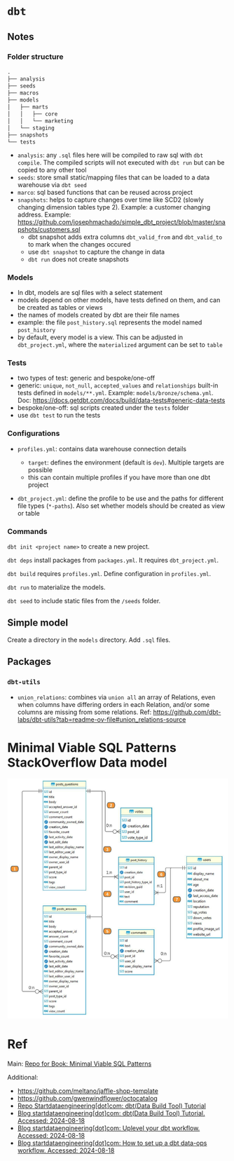 # `dbt`

## Notes

### Folder structure

```
.
├── analysis
├── seeds
├── macros
├── models
│   ├── marts
│   │   ├── core
│   │   └── marketing
│   └── staging
├── snapshots
└── tests
```

- `analysis`: any `.sql` files here will be compiled to raw sql with `dbt compile`. The compiled scripts will not executed with `dbt run` but can be copied to any other tool
- `seeds`: store small static/mapping files that can be loaded to a data warehouse via `dbt seed`
- `marco`: sql based functions that can be reused across project
- `snapshots`: helps to capture changes over time like SCD2 (slowly changing dimension tables type 2). Example: a customer changing address. Example: https://github.com/josephmachado/simple_dbt_project/blob/master/snapshots/customers.sql
  - dbt snapshot adds extra columns `dbt_valid_from` and `dbt_valid_to` to mark when the changes occured
  - use `dbt snapshot` to capture the change in data
  - `dbt run` does not create snapshots

### Models

- In dbt, models are sql files with a select statement
- models depend on other models, have tests defined on them, and can be created as tables or views
- the names of models created by dbt are their file names
- example: the file `post_history.sql` represents the model named `post_history`
- by default, every model is a view. This can be adjusted in `dbt_project.yml`, where the `materialized` argument can be set to `table`

### Tests

- two types of test: generic and bespoke/one-off
- generic: `unique`, `not_null`, `accepted_values` and `relationships` built-in tests defined in `models/**.yml`. Example: `models/bronze/schema.yml`. Doc: https://docs.getdbt.com/docs/build/data-tests#generic-data-tests
- bespoke/one-off: sql scripts created under the `tests` folder
- use `dbt test` to run the tests

### Configurations

- `profiles.yml`: contains data warehouse connection details

  - `target`: defines the environment (default is `dev`). Multiple targets are possible
  - this can contain multiple profiles if you have more than one dbt project

- `dbt_project.yml`: define the profile to be use and the paths for different file types (`*-paths`). Also set whether models should be created as view or table

### Commands

`dbt init <project name>` to create a new project.

`dbt deps` install packages from `packages.yml`. It requires `dbt_project.yml`.

`dbt build` requires `profiles.yml`. Define configuration in `profiles.yml`.

`dbt run` to materialize the models.

`dbt seed` to include static files from the `/seeds` folder.

## Simple model

Create a directory in the `models` directory. Add `.sql` files.

## Packages

### `dbt-utils`

- `union_relations`: combines via `union all` an array of Relations, even when columns have differing orders in each Relation, and/or some columns are missing from some relations. Ref: https://github.com/dbt-labs/dbt-utils?tab=readme-ov-file#union_relations-source

# Minimal Viable SQL Patterns StackOverflow Data model

![alt text](images/image.png)

# Ref

Main: [Repo for Book: Minimal Viable SQL Patterns](https://github.com/ergest/sql_patterns/tree/main)

Additional:

- https://github.com/meltano/jaffle-shop-template
- https://github.com/gwenwindflower/octocatalog
- [Repo Startdataengineering[dot]com: dbt(Data Build Tool) Tutorial](https://github.com/josephmachado/simple_dbt_project)
- [Blog startdataengineering[dot]com: dbt(Data Build Tool) Tutorial. Accessed: 2024-08-18](https://www.startdataengineering.com/post/dbt-data-build-tool-tutorial/)
- [Blog startdataengineering[dot]com: Uplevel your dbt workflow. Accessed: 2024-08-18](https://www.startdataengineering.com/post/uplevel-dbt-workflow/)
- [Blog startdataengineering[dot]com: How to set up a dbt data-ops workflow. Accessed: 2024-08-18](https://www.startdataengineering.com/post/cicd-dbt/)
